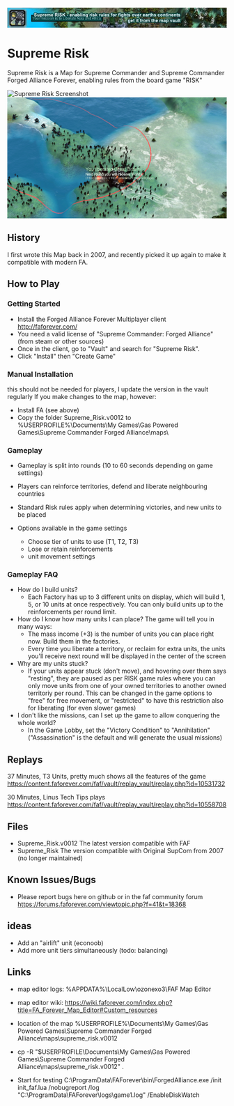 ![Supreme Risk Banner](promo/signature3.jpg)

# Supreme Risk

Supreme Risk is a Map for Supreme Commander and Supreme Commander Forged Alliance Forever, enabling rules from the board game "RISK"

![Supreme Risk Screenshot](promo/Risk%20Screenshots/Board3.png)
![Supreme Risk Screenshot](promo/Risk%20Screenshots/board5.png)

## History

I first wrote this Map back in 2007, and recently picked it up again to make it compatible with modern FA.

## How to Play
### Getting Started 

* Install the Forged Alliance Forever Multiplayer client http://faforever.com/ 
* You need a valid license of "Supreme Commander: Forged Alliance" (from steam or other sources)
* Once in the client, go to "Vault" and search for "Supreme Risk". 
* Click "Install" then "Create Game"

### Manual Installation

this should not be needed for players, I update the version in the vault regularly
If you make changes to the map, however: 

* Install FA (see above)
* Copy the folder Supreme_Risk.v0012 to %USERPROFILE%\Documents\My Games\Gas Powered Games\Supreme Commander Forged Alliance\maps\

### Gameplay

* Gameplay is split into rounds (10 to 60 seconds depending on game settings) 
* Players can reinforce territories, defend and liberate neighbouring countries
* Standard Risk rules apply when determining victories, and new units to be placed

* Options available in the game settings
  * Choose tier of units to use (T1, T2, T3)
  * Lose or retain reinforcements
  * unit movement settings
  
### Gameplay FAQ
* How do I build units?
   * Each Factory has up to 3 different units on display, which will build 1, 5, or 10 units at once respectively. You can only build units up to the reinforcements per round limit.
* How do I know how many units I can place?
   The game will tell you in many ways:
   * The mass income (+3) is the number of units you can place right now. Build them in the factories. 
   * Every time you liberate a territory, or reclaim for extra units, the units you'll receive next round will be displayed in the center of the screen
* Why are my units stuck?
   * If your units appear stuck (don't move), and hovering over them says "resting", they are paused as per RISK game rules where you can only move units from one of your owned territories to another owned territoriy per round. This can be changed in the game options to "free" for free movement, or "restricted" to have this restriction also for liberating (for even slower games)
* I don't like the missions, can I set up the game to allow conquering the whole world?
   * In the Game Lobby, set the "Victory Condition" to "Annihilation" ("Assassination" is the default and will generate the usual missions)

## Replays
37 Minutes, T3 Units, pretty much shows all the features of the game
https://content.faforever.com/faf/vault/replay_vault/replay.php?id=10531732

30 Minutes, Linus Tech Tips plays
https://content.faforever.com/faf/vault/replay_vault/replay.php?id=10558708

## Files

- Supreme_Risk.v0012 The latest version compatible with FAF
- Supreme_Risk	The version compatible with Original SupCom from 2007 (no longer maintained)


## Known Issues/Bugs

- Please report bugs here on github or in the faf community forum https://forums.faforever.com/viewtopic.php?f=41&t=18368

## ideas
- Add an "airlift" unit (econoob)
- Add more unit tiers simultaneously (todo: balancing)

## Links

- map editor logs: %APPDATA%\LocalLow\ozonexo3\FAF Map Editor
- map editor wiki: https://wiki.faforever.com/index.php?title=FA_Forever_Map_Editor#Custom_resources

- location of the map %USERPROFILE%\Documents\My Games\Gas Powered Games\Supreme Commander Forged Alliance\maps\supreme_risk.v0012

- cp -R "$USERPROFILE\Documents\My Games\Gas Powered Games\Supreme Commander Forged Alliance\maps\supreme_risk.v0012" .

- Start for testing C:\ProgramData\FAForever\bin\ForgedAlliance.exe /init init_faf.lua /nobugreport /log "C:\ProgramData\FAForever\logs\game1.log" /EnableDiskWatch
